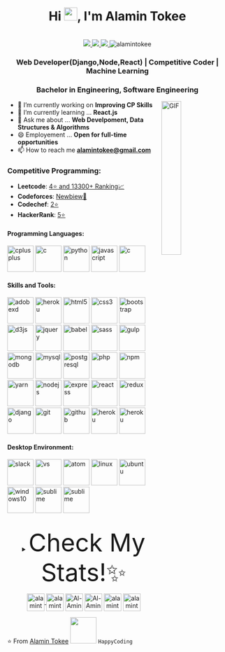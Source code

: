<h1 align="center">Hi <img src="https://raw.githubusercontent.com/iampavangandhi/iampavangandhi/master/gifs/Hi.gif" width="30px">, I'm Alamin Tokee</h1>
 <p align="center"><br/>
   <a href="https://www.linkedin.com/in/al-amin-tokee/">
    <img src="https://img.shields.io/badge/linkedin-alamintokee-blue">
  </a>
  <a href="https://www.instagram.com/alamintokee/">
    <img src="https://img.shields.io/badge/instagram-alamintokee-orange">
  </a>
  <a href="https://www.youtube.com/@uschas">
    <img src="https://img.shields.io/badge/youtube-AlaminTokee-red">
  </a>
  <span> <img src="https://komarev.com/ghpvc/?username=Alamin-Tokee" alt="alamintokee"></span>
</p>


<h3 align="center">Web Developer(Django,Node,React) | Competitive Coder | Machine Learning </h3>
<h3 align="center">Bachelor in Engineering, Software Engineering </h3>

<!-- <a href="https://codechef.com/users/sachuverma"><img src="https://img.shields.io/badge/Codechef-2122-yellow"></a> -->
<!-- <a href="https://codeforces.com/profile/sachuverma"><img src="https://img.shields.io/badge/Codeforces-1796-rgb(0%2C0%2C255)"></a> -->
<!-- <a href="https://atcoder.jp/users/sachuverma"><img src="https://img.shields.io/badge/Atcoder-1300-rgb(0%2C192%2C192)"></a> -->
<!-- <a href="https://leetcode.com/anjali-mc/"><img src="https://img.shields.io/badge/Leetcode-1940-ff69b4"></a> -->
<!-- <a href="https://www.hackerrank.com/sachuverma"><img src="https://img.shields.io/badge/Hackerrank-1835-green"></a> -->

<img width="30%" align="right" alt="GIF" src="https://undo.io/media/uploads/files/Frustrated_programmer.gif" />


- 🔭 I’m currently working on **Improving CP Skills**
- 🌱 I’m currently learning ... **React.js**
- 💬 Ask me about ... **Web Develpoment, Data Structures & Algorithms**
- 😄 Employement ... **Open for full-time opportunities**
- 📫 How to reach me **<a href="mailto:alamintokee@gmail.com">alamintokee@gmail.com</a>**

<h3>Competitive Programming: </h3>

- **Leetcode**: [4⭐ and 13300+ Ranking📈](https://leetcode.com/alamin-tokee/)   
- **Codeforces**: [Newbiew🧪](https://codeforces.com/profile/AH_Tokee)   
- **Codechef**: [2⭐](https://www.codechef.com/users/alamintokee)   
- **HackerRank**: [5⭐](https://www.hackerrank.com/pcswe556)  

<h4>Programming Languages: </h4>
<p align="left">
 <img style="margin: auto;" src="https://raw.githubusercontent.com/Alamin-Tokee/alamintokee/master/icons/cpp.png" alt=cplusplus width="60" height="60"/>
 <img style="margin: auto;" src="https://raw.githubusercontent.com/Alamin-Tokee/alamintokee/master/icons/c.png" alt=c width="60" height="60"/>
 <img style="margin: auto;" src="https://raw.githubusercontent.com/Alamin-Tokee/alamintokee/master/icons/python1.png" alt=python width="60" height="60"/>
 <img style="margin: auto;" src="https://raw.githubusercontent.com/Alamin-Tokee/alamintokee/master/icons/js.png" alt=javascript width="60" height="60"/>
 <img style="margin: auto;" src="https://raw.githubusercontent.com/Alamin-Tokee/alamintokee/master/icons/java.png" alt=c width="60" height="60"/>
</p>

<h4>Skills and Tools: </h4>
<p align="left">
  <img style="margin: auto;" src="https://raw.githubusercontent.com/Alamin-Tokee/alamintokee/master/icons/adobexd.png" alt=adobexd width="60" height="60"/>
  <img style="margin: auto;" src="https://raw.githubusercontent.com/Alamin-Tokee/alamintokee/master/icons/figma.png" alt=heroku width="60" height="60"/>
	<img style="margin: auto;" src="https://raw.githubusercontent.com/Alamin-Tokee/alamintokee/master/icons/html5.png" alt=html5 width="60" height="60"/> 
	<img style="margin: auto;" src="https://raw.githubusercontent.com/Alamin-Tokee/alamintokee/master/icons/css3.png" alt=css3 width="60" height="60"/> 
	<img style="margin: auto;" src="https://raw.githubusercontent.com/Alamin-Tokee/alamintokee/master/icons/bootstrap.png" alt=bootstrap width="60" height="60"/>
  <img style="margin: auto;" src="https://raw.githubusercontent.com/Alamin-Tokee/alamintokee/master/icons/d3.png" alt=d3js width="60" height="60"/>
	<img style="margin: auto;" src="https://raw.githubusercontent.com/Alamin-Tokee/alamintokee/master/icons/jquery.png" alt=jquery width="60" height="60"/>
	<img style="margin: auto;" src="https://raw.githubusercontent.com/Alamin-Tokee/alamintokee/master/icons/babel.png" alt=babel width="60" height="60"/>
  <img style="margin: auto;" src="https://raw.githubusercontent.com/Alamin-Tokee/alamintokee/master/icons/sass.png" alt=sass width="60" height="60"/>
	<img style="margin: auto;" src="https://raw.githubusercontent.com/Alamin-Tokee/alamintokee/master/icons/gulp.png" alt=gulp width="60" height="60"/> 
	<img style="margin: auto;" src="https://raw.githubusercontent.com/Alamin-Tokee/alamintokee/master/icons/mongo.png" alt=mongodb width="60" height="60"/> 
	<img style="margin: auto;" src="https://raw.githubusercontent.com/Alamin-Tokee/alamintokee/master/icons/mysql.png" alt=mysql width="60" height="60"/> 
	<img style="margin: auto;" src="https://raw.githubusercontent.com/Alamin-Tokee/alamintokee/master/icons/psql.png" alt=postgresql width="60" height="60"/> 
	<img style="margin: auto;" src="https://raw.githubusercontent.com/Alamin-Tokee/alamintokee/master/icons/php.png" alt=php width="60" height="60"/> 
	<img style="margin: auto;" src="https://raw.githubusercontent.com/Alamin-Tokee/alamintokee/master/icons/npm.png" alt=npm width="60" height="60"/>
  <img style="margin: auto;" src="https://raw.githubusercontent.com/Alamin-Tokee/alamintokee/master/icons/yarn.png" alt=yarn width="60" height="60"/>
  <img style="margin: auto;" src="https://raw.githubusercontent.com/Alamin-Tokee/alamintokee/master/icons/node.png" alt=nodejs width="60" height="60"/>
  <img style="margin: auto;" src="https://raw.githubusercontent.com/Alamin-Tokee/alamintokee/master/icons/express.png" alt=express width="60" height="60"/>
	<img style="margin: auto;" src="https://raw.githubusercontent.com/Alamin-Tokee/alamintokee/master/icons/react.png" alt=react width="60" height="60"/> 
  <img style="margin: auto;" src="https://raw.githubusercontent.com/Alamin-Tokee/alamintokee/master/icons/redux.png" alt=redux width="60" height="60"/> 
  <img style="margin: auto;" src="https://raw.githubusercontent.com/Alamin-Tokee/alamintokee/master/icons/django.png" alt=django width="60" height="60"/>
	<img style="margin: auto;" src="https://raw.githubusercontent.com/Alamin-Tokee/alamintokee/master/icons/git.png" alt=git width="60" height="60"/>
  <img style="margin: auto;" src="https://raw.githubusercontent.com/Alamin-Tokee/alamintokee/master/icons/github.png" alt=github width="60" height="60"/>
  <img style="margin: auto;" src="https://raw.githubusercontent.com/Alamin-Tokee/alamintokee/master/icons/heroku.png" alt=heroku width="60" height="60"/>
  <img style="margin: auto;" src="https://raw.githubusercontent.com/Alamin-Tokee/alamintokee/master/icons/postman.png" alt=heroku width="60" height="60"/>
 
</p>

<h4>Desktop Environment: </h4>
<p align="left">
  <img style="margin: auto;" src="https://raw.githubusercontent.com/Alamin-Tokee/alamintokee/master/icons/slack.png" alt=slack width="60" height="60"/>
  <img style="margin: auto;" src="https://raw.githubusercontent.com/Alamin-Tokee/alamintokee/master/icons/vsc.png" alt=vs width="60" height="60"/>
  <img style="margin: auto;" src="https://raw.githubusercontent.com/Alamin-Tokee/alamintokee/master/icons/atom.png" alt=atom width="60" height="60"/>
  <img style="margin: auto;" src="https://raw.githubusercontent.com/Alamin-Tokee/alamintokee/master/icons/linux.png" alt=linux width="60" height="60"/>
  <img style="margin: auto;" src="https://raw.githubusercontent.com/Alamin-Tokee/alamintokee/master/icons/ubuntu.png" alt=ubuntu width="60" height="60"/>
  <img style="margin: auto;" src="https://raw.githubusercontent.com/Alamin-Tokee/alamintokee/master/icons/win10.png" alt=windows10 width="60" height="60"/>
  <img style="margin: auto;" src="https://raw.githubusercontent.com/Alamin-Tokee/alamintokee/master/icons/sublime.png" alt=sublime width="60" height="60"/>
  <img style="margin: auto;" src="https://raw.githubusercontent.com/Alamin-Tokee/alamintokee/master/icons/eclipse.png" alt=sublime width="60" height="60"/>
</p>
<br />

<details>
  <summary align="center"> 
    <span style="font-size:4em;">Check My Stats!✨ </span>
  </summary>
  <br />
	
  <!--START_SECTION:waka-->
![Lines of code](https://img.shields.io/badge/From%20Hello%20World%20I%27ve%20Written-624794%20lines%20of%20code-blue)

**🐱 My Github Data** 

> 🏆 1,300 Contributions in the Year 2021
 > 
> 📦 1.2 MB Used in Github's Storage 
 > 
> 💼 Opted to Hire
 > 
> 📜 55 Public Repositories 
 > 
> 🔑 14 Private Repositories  
 > 
**I'm an Early 🐤** 

```text
🌞 Morning    140 commits    ███░░░░░░░░░░░░░░░░░░░░░░   15.4% 
🌆 Daytime    338 commits    █████████░░░░░░░░░░░░░░░░   37.18% 
🌃 Evening    340 commits    █████████░░░░░░░░░░░░░░░░   37.4% 
🌙 Night      91 commits     ██░░░░░░░░░░░░░░░░░░░░░░░   10.01%

```
📅 **I'm Most Productive on Tuesday** 

```text
Monday       144 commits    ████░░░░░░░░░░░░░░░░░░░░░   15.84% 
Tuesday      187 commits    █████░░░░░░░░░░░░░░░░░░░░   20.57% 
Wednesday    143 commits    ████░░░░░░░░░░░░░░░░░░░░░   15.73% 
Thursday     124 commits    ███░░░░░░░░░░░░░░░░░░░░░░   13.64% 
Friday       121 commits    ███░░░░░░░░░░░░░░░░░░░░░░   13.31% 
Saturday     90 commits     ██░░░░░░░░░░░░░░░░░░░░░░░   9.9% 
Sunday       100 commits    ██░░░░░░░░░░░░░░░░░░░░░░░   11.0%

```


📊 **This Week I Spent My Time On** 

```text
⌚︎ Time Zone: Asia/Dhaka

💬 Programming Languages: 
No Activity Tracked This Week

🔥 Editors: 
No Activity Tracked This Week

🐱‍💻 Projects: 
No Activity Tracked This Week

```

**I Mostly Code in JavaScript** 

```text
JavaScript               25 repos            ██████████░░░░░░░░░░░░░░░   41.67% 
HTML                     13 repos            █████░░░░░░░░░░░░░░░░░░░░   21.67% 
CSS                      7 repos             ███░░░░░░░░░░░░░░░░░░░░░░   11.67% 
Python                   7 repos             ███░░░░░░░░░░░░░░░░░░░░░░   11.67% 
PHP                      2 repos             ░░░░░░░░░░░░░░░░░░░░░░░░░   3.33%

```


**Timeline**

![Chart not found](https://raw.githubusercontent.com/Alamin-Tokee/alamintokee/master/charts/bar_graph.png) 


 Last Updated on 8/01/2021
<!--END_SECTION:waka-->
	
</details>



<!-- <p align="center">
  <img src="https://github-readme-stats.vercel.app/api?username=sachuverma&count_private=true&show_icons=true" height="170px">
  <img src="https://github-readme-stats.vercel.app/api/top-langs/?username=sachuverma&layout=compact" height="170px">
</p>

<p align="center">
  <img src="https://github-readme-streak-stats.herokuapp.com?user=sachuverma" height="170px">
</p>
 -->

<p align="center">
<!--<a href="https://codepen.io/alamintokee" target="blank"><img align="center" src="https://cdn.jsdelivr.net/npm/simple-icons@3.0.1/icons/codepen.svg" alt="alamintokee" height="40" width="40" /></a>-->
<a href="http:alamin-tokee.vercel.app" target="blank"><img align="center" src="https://raw.githubusercontent.com/Alamin-Tokee/alamintokee/master/icons/web.png" alt="alamintokee" height="40" width="40" />
<a href="https://linkedin.com/in/al-amin-tokee/" target="blank"><img align="center" src="https://raw.githubusercontent.com/Alamin-Tokee/alamintokee/master/icons/linkedin.png" alt="alamintokee" height="40" width="40" /></a>
<a href="https://instagram.com/alamintokee/" target="blank"><img align="center" src="https://raw.githubusercontent.com/Alamin-Tokee/alamintokee/master/icons/instagram.png" alt="Al-Amin Tokee" height="40" width="40" /></a>
<a href="https://www.youtube.com/@uschas" target="blank"><img align="center" src="https://raw.githubusercontent.com/Alamin-Tokee/alamintokee/master/icons/youtube.png" alt="Al-Amin Tokee" height="40" width="40" /></a>
<a href="https://twitter.com/tokee_al" target="blank"><img align="center" src="https://raw.githubusercontent.com/Alamin-Tokee/alamintokee/master/icons/twitter.png" alt="alamintokee" height="40" width="40" /></a>
<a href="https://www.facebook.com/alaminhosen.tokee/" target="blank"><img align="center" src="https://raw.githubusercontent.com/Alamin-Tokee/alamintokee/master/icons/facebook.png" alt="alamintokee" height="40" width="40" /></a>
</p>

⭐️ From [Alamin Tokee](https://github.com/Alamin-Tokee) <img src="https://media.giphy.com/media/LnQjpWaON8nhr21vNW/giphy.gif" width="60">  ```HappyCoding```
